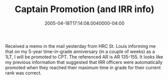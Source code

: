 ﻿---
title: Captain Promotion (and IRR info)
date: "2005-04-18T17:14:08.0040000-04:00"
description: Received a memo in the mail yesterday from HRC St. Louis informing
featuredImage: /img/default-post-image.jpg
---

Received a memo in the mail yesterday from HRC St. Louis informing me that on my 5-year time-in-grade anniversary (in a couple of weeks) as a 1LT, I will be promoted to CPT. The referenced AR is AR 135-155. It looks like my previous information that suggested that IRR officers were automatically promoted when they reached their maximum time in grade for their current rank was correct.

